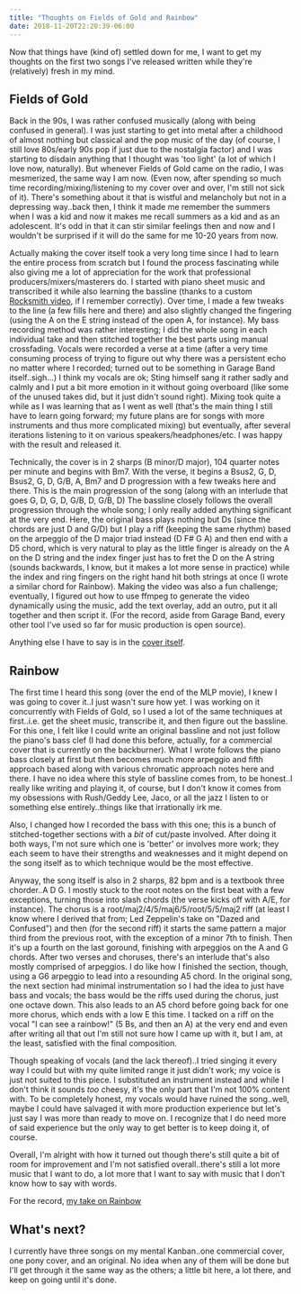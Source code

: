 ```yaml
---
title: "Thoughts on Fields of Gold and Rainbow"
date: 2018-11-20T22:20:39-06:00
---
```


Now that things have (kind of) settled down for me, I want to get my thoughts on the first two songs I've released written while they're (relatively) fresh in my mind.
## Fields of Gold
Back in the 90s, I was rather confused musically (along with being confused in general).  I was just starting to get into metal after a childhood of almost nothing but classical and the pop music of the day (of course, I still love 80s/early 90s pop if just due to the nostalgia factor) and I was starting to disdain anything that I thought was 'too light' (a lot of which I love now, naturally).  But whenever Fields of Gold came on the radio, I was mesmerized, the same way I am now.  (Even now, after spending so much time recording/mixing/listening to my cover over and over, I'm still not sick of it).  There's something about it that is wistful and melancholy but not in a depressing way..back then, I think it made me remember the summers when I was a kid and now it makes me recall summers as a kid and as an adolescent.  It's odd in that it can stir similar feelings then and now and I wouldn't be surprised if it will do the same for me 10-20 years from now.

Actually making the cover itself took a very long time since I had to learn the entire process from scratch but I found the process fascinating while also giving me a lot of appreciation for the work that professional producers/mixers/masterers do. I started with piano sheet music and transcribed it while also learning the bassline (thanks to a custom [Rocksmith video](https://www.youtube.com/watch?v=1nJKkWBVHD0), if I remember correctly).  Over time, I made a few tweaks to the line (a few fills here and there) and also slightly changed the fingering (using the A on the E string instead of the open A, for instance).  My bass recording method was rather interesting; I did the whole song in each individual take and then stitched together the best parts using manual crossfading.  Vocals were recorded a verse at a time (after a very time consuming process of trying to figure out why there was a persistent echo no matter where I recorded; turned out to be something in Garage Band itself..sigh...)  I think my vocals are ok; Sting himself sang it rather sadly and calmly and I put a bit more emotion in it without going overboard (like some of the unused takes did, but it just didn't sound right).  Mixing took quite a while as I was learning that as I went as well (that's the main thing I still have to learn going forward; my future plans are for songs with more instruments and thus more complicated mixing) but eventually, after several iterations listening to it on various speakers/headphones/etc. I was happy with the result and released it.

Technically, the cover is in 2 sharps (B minor/D major), 104 quarter notes per minute and begins with Bm7.  With the verse, it begins a Bsus2, G, D, Bsus2, G, D, G/B, A, Bm7 and D progression with a few tweaks here and there.  This is the main progression of the song (along with an interlude that goes G, D, G, D, G/B, D, G/B, D) The bassline closely follows the overall progression through the whole song; I only really added anything significant at the very end.  Here, the original bass plays nothing but Ds (since the chords are just D and G/D) but I play a riff (keeping the same rhythm) based on the arpeggio of the D major triad instead (D F# G A) and then end with a D5 chord, which is very natural to play as the little finger is already on the A on the D string and the index finger just has to fret the D on the A string (sounds backwards, I know, but it makes a lot more sense in practice) while the index and ring fingers on the right hand hit both strings at once (I wrote a similar chord for Rainbow).  Making the video was also a fun challenge; eventually, I figured out how to use ffmpeg to generate the video dynamically using the music, add the text overlay, add an outro, put it all together and then script it.  (For the record, aside from Garage Band, every other tool I've used so far for music production is open source).

Anything else I have to say is in the [cover itself](https://www.youtube.com/watch?v=DTvxKR3t3Po).

## Rainbow

The first time I heard this song (over the end of the MLP movie), I knew I was going to cover it..I just wasn't sure how yet.  I was working on it concurrently with Fields of Gold, so I used a lot of the same techniques at first..i.e. get the sheet music, transcribe it, and then figure out the bassline.  For this one, I felt like I could write an original bassline and not just follow the piano's bass clef (I had done this before, actually, for a commercial cover that is currently on the backburner).  What I wrote follows the piano bass closely at first but then becomes much more arpeggio and fifth approach based along with various chromatic approach notes here and there.  I have no idea where this style of bassline comes from, to be honest..I really like writing and playing it, of course, but I don't know it comes from my obsessions with Rush/Geddy Lee, Jaco, or all the jazz I listen to or something else entirely..things like that irrationally irk me.

Also, I changed how I recorded the bass with this one; this is a bunch of stitched-together sections with a *bit* of cut/paste involved.  After doing it both ways, I'm not sure which one is 'better' or involves more work; they each seem to have their strengths and weaknesses and it might depend on the song itself as to which technique would be the most effective.

Anyway, the song itself is also in 2 sharps, 82 bpm and is a textbook three chorder..A D G.  I mostly stuck to the root notes on the first beat with a few exceptions, turning those into slash chords (the verse kicks off with A/E, for instance).  The chorus is a root/maj2/4/5/maj6/5/root/5/5/maj2 riff (at least I know where I derived that from; Led Zeppelin's take on "Dazed and Confused") and then (for the second riff) it starts the same pattern a major third from the previous root, with the exception of a minor 7th to finish.  Then it's up a fourth on the last goround, finishing with arpeggios on the A and G chords.  After two verses and choruses, there's an interlude that's also mostly comprised of arpeggios.  I do like how I finished the section, though, using a G6 arpeggio to lead into a resounding A5 chord.  In the original song, the next section had minimal instrumentation so I had the idea to just have bass and vocals; the bass would be the riffs used during the chorus, just one octave down.  This also leads to an A5 chord before going back for one more chorus, which ends with a low E this time.  I tacked on a riff on the vocal "I can see a rainbow!" (5 Bs, and then an A) at the very end and even after writing all that out I'm still not sure how I came up with it, but I am, at the least, satisfied with the final composition.

Though speaking of vocals (and the lack thereof)..I tried singing it every way I could but with my quite limited range it just didn't work; my voice is just not suited to this piece.  I substituted an instrument instead and while I don't think it sounds *too* cheesy, it's the only part that I'm not 100% content with.  To be completely honest, my vocals would have ruined the song..well, maybe I could have salvaged it with more production experience but let's just say I was more than ready to move on.  I recognize that I do need more of said experience but the only way to get better is to keep doing it, of course.

Overall, I'm alright with how it turned out though there's still quite a bit of room for improvement and I'm not satisfied overall..there's still a lot more music that I want to do, a lot more that I want to say with music that I don't know how to say with words.

For the record, [my take on Rainbow](https://www.youtube.com/watch?v=0NmD1ZNi7XY)

## What's next?

I currently have three songs on my mental Kanban..one commercial cover, one pony cover, and an original.  No idea when any of them will be done but I'll get through it the same way as the others; a little bit here, a lot there, and keep on going until it's done.
